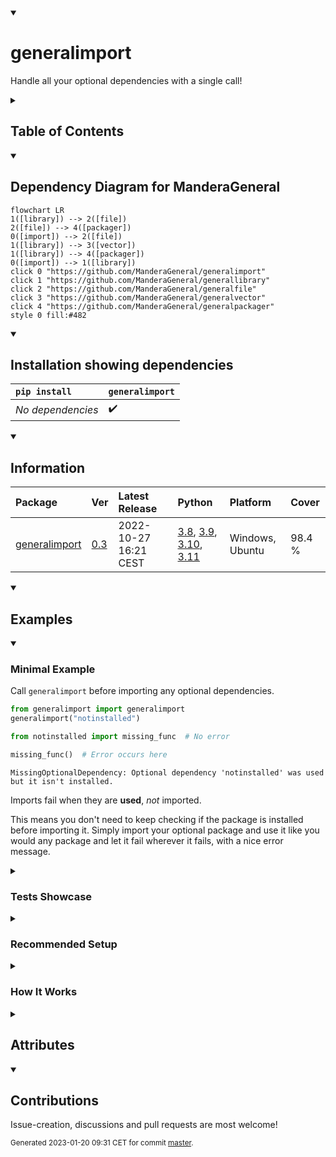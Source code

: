 <details open>
<summary><h1>generalimport</h1></summary>

Handle all your optional dependencies with a single call!

<details>
<summary><h2>Table of Contents</h2></summary>

<pre>
<a href='#generalimport'>generalimport</a>
├─ <a href='#Dependency-Diagram-for-ManderaGeneral'>Dependency Diagram for ManderaGeneral</a>
├─ <a href='#Installation-showing-dependencies'>Installation showing dependencies</a>
├─ <a href='#Information'>Information</a>
├─ <a href='#Examples'>Examples</a>
│  ├─ <a href='#Minimal-Example'>Minimal Example</a>
│  ├─ <a href='#Tests-Showcase'>Tests Showcase</a>
│  ├─ <a href='#Recommended-Setup'>Recommended Setup</a>
│  └─ <a href='#How-It-Works'>How It Works</a>
├─ <a href='#Attributes'>Attributes</a>
└─ <a href='#Contributions'>Contributions</a>
</pre>
</details>


<details open>
<summary><h2>Dependency Diagram for ManderaGeneral</h2></summary>

```mermaid
flowchart LR
1([library]) --> 2([file])
2([file]) --> 4([packager])
0([import]) --> 2([file])
1([library]) --> 3([vector])
1([library]) --> 4([packager])
0([import]) --> 1([library])
click 0 "https://github.com/ManderaGeneral/generalimport"
click 1 "https://github.com/ManderaGeneral/generallibrary"
click 2 "https://github.com/ManderaGeneral/generalfile"
click 3 "https://github.com/ManderaGeneral/generalvector"
click 4 "https://github.com/ManderaGeneral/generalpackager"
style 0 fill:#482
```
</details>


<details open>
<summary><h2>Installation showing dependencies</h2></summary>

| `pip install`     | `generalimport`   |
|:------------------|:------------------|
| *No dependencies* | ✔️                |
</details>


<details open>
<summary><h2>Information</h2></summary>

| Package                                                          | Ver                                            | Latest Release        | Python                                                                                                                                                                                                                                                 | Platform        | Cover   |
|:-----------------------------------------------------------------|:-----------------------------------------------|:----------------------|:-------------------------------------------------------------------------------------------------------------------------------------------------------------------------------------------------------------------------------------------------------|:----------------|:--------|
| [generalimport](https://github.com/ManderaGeneral/generalimport) | [0.3](https://pypi.org/project/generalimport/) | 2022-10-27 16:21 CEST | [3.8](https://www.python.org/downloads/release/python-380/), [3.9](https://www.python.org/downloads/release/python-390/), [3.10](https://www.python.org/downloads/release/python-3100/), [3.11](https://www.python.org/downloads/release/python-3110/) | Windows, Ubuntu | 98.4 %  |
</details>


<details open>
<summary><h2>Examples</h2></summary>


<details open>
<summary><h3>Minimal Example</h3></summary>


Call `generalimport` before importing any optional dependencies.

```python
from generalimport import generalimport
generalimport("notinstalled")

from notinstalled import missing_func  # No error

missing_func()  # Error occurs here
```


```
MissingOptionalDependency: Optional dependency 'notinstalled' was used but it isn't installed.
```

Imports fail when they are **used**, *not* imported.

This means you don't need to keep checking if the package is installed before importing it.
Simply import your optional package and use it like you would any package and let it fail wherever it fails, with a nice error message.
</details>


<details>
<summary><h3>Tests Showcase</h3></summary>


The beauty of this package is that the error raised isn't just any exception.
It has two base classes: `unittest.case.SkipTest` and `_pytest.outcomes.Skipped` (If available).

This means that if a test method uses an uninstalled optional package then that test is automatically skipped.
This means no more manual skip decorators for optional dependencies!

```python
from generalimport import generalimport
generalimport("optional_uninstalled_package")

from optional_uninstalled_package import missing_func

from unittest import TestCase

class MyTest(TestCase):
    def test_missing_func(self):
        self.assertEqual(3, missing_func(1, 2))
```


```
Ran 1 test in 0.002s

OK (skipped=1)

Skipped: Optional dependency 'optional_uninstalled_package' was used but it isn't installed.
```
</details>


<details>
<summary><h3>Recommended Setup</h3></summary>


Put this in your `__init__.py` file to affect *all* imports inside the folder `__init__.py` resides in.

```python
from generalimport import generalimport
generalimport("your", "optional", "dependencies")
```


`generalimport("*")` makes it handle **all** names (If missing of course)

:warning: `generalimport("*")._scope = None` disables the scope
- Makes it handle missing imports anywhere
- For example it will override `pandas` internal custom optional dependency handling
</details>


<details>
<summary><h3>How It Works</h3></summary>



- When `generalimport` is instantiated it creates a new importer for `sys.meta_path`.
- This importer will return 'fake' modules for matching names and scope.
- The scope ensures only your own imports are faked.
- The fake module will recursively return itself when asked for an attribute.
- When used in any way (\_\_call\_\_, \_\_add\_\_, \_\_str\_\_ etc) it raises `generalimport.MissingOptionalDependency`.
- This exception has the 'skip-exceptions' from `unittest` and `pytest` as bases, which means that tests will automatically be skipped.
</details>

</details>


<details>
<summary><h2>Attributes</h2></summary>

<pre>
<a href='https://github.com/ManderaGeneral/generalimport/blob/master/generalimport/__init__.py#L1'>Module: generalimport</a>
├─ <a href='https://github.com/ManderaGeneral/generalimport/blob/master/generalimport/fake_module.py#L4'>Class: FakeModule</a>
│  └─ <a href='https://github.com/ManderaGeneral/generalimport/blob/master/generalimport/fake_module.py#L17'>Method: error_func</a>
├─ <a href='https://github.com/ManderaGeneral/generalimport/blob/master/generalimport/general_importer.py#L8'>Class: GeneralImporter</a>
│  ├─ <a href='https://github.com/ManderaGeneral/generalimport/blob/master/generalimport/general_importer.py#L23'>Method: catch</a>
│  ├─ <a href='https://github.com/ManderaGeneral/generalimport/blob/master/generalimport/general_importer.py#L47'>Method: create_module</a>
│  ├─ <a href='https://github.com/ManderaGeneral/generalimport/blob/master/generalimport/general_importer.py#L50'>Method: exec_module</a>
│  └─ <a href='https://github.com/ManderaGeneral/generalimport/blob/master/generalimport/general_importer.py#L31'>Method: find_spec</a>
├─ <a href='https://github.com/ManderaGeneral/generalimport/blob/master/generalimport/import_catcher.py#L6'>Class: ImportCatcher</a>
│  └─ <a href='https://github.com/ManderaGeneral/generalimport/blob/master/generalimport/import_catcher.py#L20'>Method: handle</a>
├─ <a href='https://github.com/ManderaGeneral/generalimport/blob/master/generalimport/exception.py#L13'>Class: MissingOptionalDependency</a>
├─ <a href='https://github.com/ManderaGeneral/generalimport/blob/master/generalimport_bottom.py#L62'>Function: fake_module_check</a>
├─ <a href='https://github.com/ManderaGeneral/generalimport/blob/master/generalimport/top.py#L14'>Function: generalimport</a>
├─ <a href='https://github.com/ManderaGeneral/generalimport/blob/master/generalimport/top.py#L10'>Function: get_importer</a>
├─ <a href='https://github.com/ManderaGeneral/generalimport/blob/master/generalimport_bottom.py#L7'>Function: get_installed_modules_names</a>
├─ <a href='https://github.com/ManderaGeneral/generalimport/blob/master/generalimport_bottom.py#L41'>Function: get_spec</a>
├─ <a href='https://github.com/ManderaGeneral/generalimport/blob/master/generalimport_bottom.py#L28'>Function: import_module</a>
├─ <a href='https://github.com/ManderaGeneral/generalimport/blob/master/generalimport_bottom.py#L13'>Function: module_is_installed</a>
├─ <a href='https://github.com/ManderaGeneral/generalimport/blob/master/generalimport_bottom.py#L47'>Function: module_is_namespace</a>
├─ <a href='https://github.com/ManderaGeneral/generalimport/blob/master/generalimport_bottom.py#L51'>Function: module_name_is_namespace</a>
├─ <a href='https://github.com/ManderaGeneral/generalimport/blob/master/generalimport/top.py#L36'>Function: reset_generalimport</a>
└─ <a href='https://github.com/ManderaGeneral/generalimport/blob/master/generalimport_bottom.py#L44'>Function: spec_is_namespace</a>
</pre>
</details>


<details open>
<summary><h2>Contributions</h2></summary>

Issue-creation, discussions and pull requests are most welcome!
</details>



<sup>
Generated 2023-01-20 09:31 CET for commit <a href='https://github.com/ManderaGeneral/generalimport/commit/master'>master</a>.
</sup>
</details>

